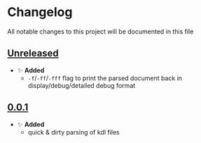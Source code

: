 # Changelog
All notable changes to this project will be documented in this file

[unreleased]: https://github.com/eugenesvk/kdl-test/compare/0.0.1...HEAD
## [Unreleased]
<!-- - ✨ __Added__ -->
  <!-- + new features -->
<!-- - Δ __Changed__ -->
  <!-- + changes in existing functionality -->
<!-- - 🐞 __Fixed__ -->
  <!-- + bug fixes -->
<!-- - 💩 __Deprecated__ -->
  <!-- + soon-to-be removed features -->
<!-- - 🗑️ __Removed__ -->
  <!-- + now removed features -->
<!-- - 🔒 __Security__ -->
  <!-- + vulnerabilities -->

- ✨ __Added__
  + `-f`/`-ff`/`-fff` flag to print the parsed document back in display/debug/detailed debug format

[0.0.1]: https://github.com/eugenesvk/kdl-test/releases/tag/0.0.1
## [0.0.1]
- ✨ __Added__
  + quick & dirty parsing of kdl files
